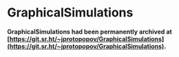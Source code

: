 # GraphicalSimulations

**GraphicalSimulations had been permanently archived at [https://git.sr.ht/~jprotopopov/GraphicalSimulations](https://git.sr.ht/~jprotopopov/GraphicalSimulations).**

